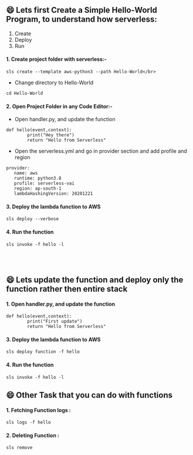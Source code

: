 ## 😄 Lets first Create a Simple Hello-World Program, to understand how serverless:
1. Create
2. Deploy
3. Run


#### 1. Create project folder with serverless:-</br>
   ``` 
   sls create --template aws-python3 --path Hello-World</br>
   ```
   - Change directory to Hello-World</br>
   ```
   cd Hello-World
   ```
   
#### 2. Open Project Folder in any Code Editor:-</br>
   - Open handler.py, and update the function</br>
   ```
   def hello(event,context):
           print("Hey there")
           return "Hello from Serverless"
   ```
   - Open the serverless.yml and go in provider section and add profile and region</br>
   ```
   provider:
      name: aws
      runtime: python3.8
      profile: serverless-vai
      region: ap-south-1
      lambdaHashingVersion: 20201221
   ```
#### 3. Deploy the lambda function to AWS 
   ```
   sls deploy --verbose
   ```
#### 4. Run the function 
   ```
   sls invoke -f hello -l
   ```
   </br>
   </br>
   
## 😄 Lets update the function and deploy only the function rather then entire stack

#### 1. Open handler.py, and update the function</br>
   ```
   def hello(event,context):
           print("First update")
           return "Hello from Serverless"
   ```
#### 3. Deploy the lambda function to AWS 
   ```
   sls deploy function -f hello
   ```
   
#### 4. Run the function 
   ```
   sls invoke -f hello -l
   ```
   
## 😄 Other Task that you can do with functions

#### 1. Fetching Function logs :
   ```
   sls logs -f hello
   ```
#### 2. Deleting Function :
   ```
   sls remove
   ```
